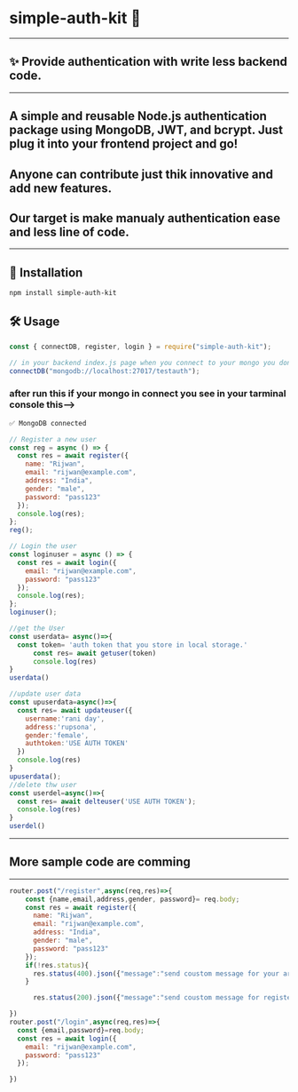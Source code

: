 # simple-auth-kit 🔐
---
## ✨ Provide authentication with write less backend code.
---
A simple and reusable Node.js authentication package using **MongoDB**, **JWT**, and **bcrypt**. Just plug it into your frontend project and go!
---
## Anyone can contribute just thik innovative and add new features.
## Our target is make manualy authentication ease and less line of code.
---
## 🚀 Installation
```bash
npm install simple-auth-kit
```
## 🛠️ Usage

```js
const { connectDB, register, login } = require("simple-auth-kit");

// in your backend index.js page when you connect to your mongo you don't need to make db.js page just call this function use your mongo connection string ---->
connectDB("mongodb://localhost:27017/testauth");
```
### after run this if your mongo in connect you see in your tarminal console this-->
```bash
✅ MongoDB connected
```
```js
// Register a new user
const reg = async () => {
  const res = await register({
    name: "Rijwan",
    email: "rijwan@example.com",
    address: "India",
    gender: "male",
    password: "pass123"
  });
  console.log(res);
};
reg();

// Login the user
const loginuser = async () => {
  const res = await login({
    email: "rijwan@example.com",
    password: "pass123"
  });
  console.log(res);
};
loginuser();

//get the User 
const userdata= async()=>{
  const token= 'auth token that you store in local storage.'
      const res= await getuser(token)
      console.log(res)
}
userdata()

//update user data
const upuserdata=async()=>{
  const res= await updateuser({
    username:'rani day',
    address:'rupsona',
    gender:'female',
    authtoken:'USE AUTH TOKEN'
  })
  console.log(res)
}
upuserdata();
//delete thw user
const userdel=async()=>{
  const res= await delteuser('USE AUTH TOKEN');
  console.log(res)
}
userdel()
```
---

## More sample code are comming 
---
```js
router.post("/register",async(req,res)=>{
    const {name,email,address,gender, password}= req.body;
    const res = await register({
      name: "Rijwan",
      email: "rijwan@example.com",
      address: "India",
      gender: "male",
      password: "pass123"
    });
    if(!res.status){
      res.status(400).json({"message":"send coustom message for your are email alreda have a account"})
    }

      res.status(200).json({"message":"send coustom message for register done"})

})
router.post("/login",async(req,res)=>{
  const {email,password}=req.body;
  const res = await login({
    email: "rijwan@example.com",
    password: "pass123"
  });

})